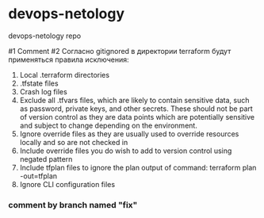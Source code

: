 # devops-netology
devops-netology repo

#1 Comment
#2 Согласно gitignored в директории terraform будут применяться правила исключения:
1. Local .terraform directories
2. .tfstate files
3. Crash log files
4. Exclude all .tfvars files, which are likely to contain sensitive data, such as
password, private keys, and other secrets. These should not be part of version
control as they are data points which are potentially sensitive and subject
to change depending on the environment.
5. Ignore override files as they are usually used to override resources locally and so
are not checked in
6. Include override files you do wish to add to version control using negated pattern
7. Include tfplan files to ignore the plan output of command: terraform plan -out=tfplan
8. Ignore CLI configuration files

### comment by branch named "fix"